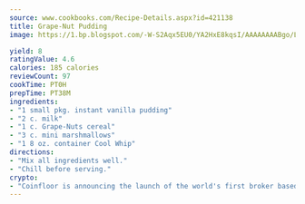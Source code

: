 ```yaml
---
source: www.cookbooks.com/Recipe-Details.aspx?id=421138
title: Grape-Nut Pudding
image: https://1.bp.blogspot.com/-W-S2Aqx5EU0/YA2HxE8kqsI/AAAAAAAABgo/LNxJ2X_rvYgPNsplYMgQNjuwxaZ0e3pQQCLcBGAsYHQ/s320/17.png

yield: 8
ratingValue: 4.6
calories: 185 calories
reviewCount: 97
cookTime: PT0H
prepTime: PT38M
ingredients:
- "1 small pkg. instant vanilla pudding"
- "2 c. milk"
- "1 c. Grape-Nuts cereal"
- "3 c. mini marshmallows"
- "1 8 oz. container Cool Whip"
directions:
- "Mix all ingredients well."
- "Chill before serving."
crypto:
- "Coinfloor is announcing the launch of the world's first broker based bitcoin marketplace."
---
```

